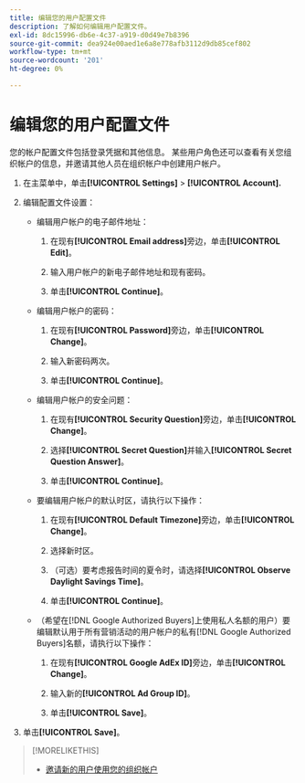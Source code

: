 ```yaml
---
title: 编辑您的用户配置文件
description: 了解如何编辑用户配置文件。
exl-id: 8dc15996-db6e-4c37-a919-d0d49e7b8396
source-git-commit: dea924e00aed1e6a8e778afb3112d9db85cef802
workflow-type: tm+mt
source-wordcount: '201'
ht-degree: 0%

---
```


# 编辑您的用户配置文件

您的帐户配置文件包括登录凭据和其他信息。 某些用户角色还可以查看有关您组织帐户的信息，并邀请其他人员在组织帐户中创建用户帐户。

1. 在主菜单中，单击&#x200B;**[!UICONTROL Settings]** > **[!UICONTROL Account].**

1. 编辑配置文件设置：

   * 编辑用户帐户的电子邮件地址：

      1. 在现有&#x200B;**[!UICONTROL Email address]**&#x200B;旁边，单击&#x200B;**[!UICONTROL Edit]**。

      1. 输入用户帐户的新电子邮件地址和现有密码。

      1. 单击&#x200B;**[!UICONTROL Continue]**。

   * 编辑用户帐户的密码：

      1. 在现有&#x200B;**[!UICONTROL Password]**&#x200B;旁边，单击&#x200B;**[!UICONTROL Change]**。

      1. 输入新密码两次。

      1. 单击&#x200B;**[!UICONTROL Continue]**。

   * 编辑用户帐户的安全问题：

      1. 在现有&#x200B;**[!UICONTROL Security Question]**&#x200B;旁边，单击&#x200B;**[!UICONTROL Change]**。

      1. 选择&#x200B;**[!UICONTROL Secret Question]**&#x200B;并输入&#x200B;**[!UICONTROL Secret Question Answer]**。

      1. 单击&#x200B;**[!UICONTROL Continue]**。

   * 要编辑用户帐户的默认时区，请执行以下操作：

      1. 在现有&#x200B;**[!UICONTROL Default Timezone]**&#x200B;旁边，单击&#x200B;**[!UICONTROL Change]**。

      1. 选择新时区。

      1. （可选）要考虑报告时间的夏令时，请选择&#x200B;**[!UICONTROL Observe Daylight Savings Time]**。

      1. 单击&#x200B;**[!UICONTROL Continue]**。

   * （希望在[!DNL Google Authorized Buyers]上使用私人名额的用户）要编辑默认用于所有营销活动的用户帐户的私有[!DNL Google Authorized Buyers]名额，请执行以下操作：

      1. 在现有&#x200B;**[!UICONTROL Google AdEx ID]**&#x200B;旁边，单击&#x200B;**[!UICONTROL Change]**。

      1. 输入新的&#x200B;**[!UICONTROL Ad Group ID]**。

      1. 单击&#x200B;**[!UICONTROL Save]**。

1. 单击&#x200B;**[!UICONTROL Save]**。

>[!MORELIKETHIS]
>
>* [邀请新的用户使用您的组织帐户](user-invite.md)

<!-- >* [User Profile and Organization Account Settings](user-and-account-settings.md) -->
